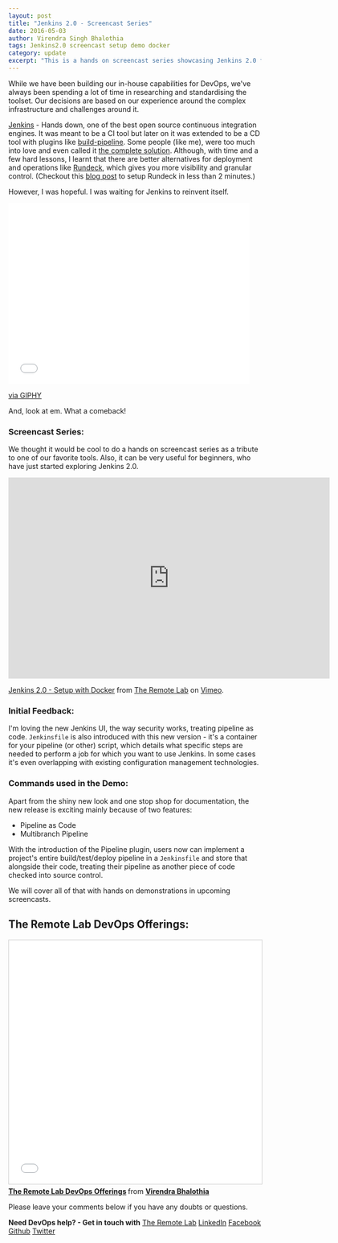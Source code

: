 ```yaml
---
layout: post
title: "Jenkins 2.0 - Screencast Series"
date: 2016-05-03
author: Virendra Singh Bhalothia
tags: Jenkins2.0 screencast setup demo docker
category: update
excerpt: "This is a hands on screencast series showcasing Jenkins 2.0 features. Jenkins 2 brings Pipeline as code, a new setup experience and other UI improvements."
---
```


While we have been building our in-house capabilities for DevOps, we've always been spending a lot of time in researching and standardising the toolset. Our decisions are based on our experience around the complex infrastructure and challenges around it.

[Jenkins][6] - Hands down, one of the best open source continuous integration engines. It was meant to be a CI tool but later on it was extended to be a CD tool with plugins like [build-pipeline][8]. Some people (like me), were too much into love and even called it [the complete solution][7]. Although, with time and a few hard lessons, I learnt that there are better alternatives for deployment and operations like [Rundeck][9], which gives you more visibility and granular control. (Checkout this [blog post][10] to setup Rundeck in less than 2 minutes.)

However, I was hopeful. I was waiting for Jenkins to reinvent itself.

<iframe src="//giphy.com/embed/9uoYC7cjcU6w8" width="480" height="360" frameBorder="0" class="giphy-embed" allowFullScreen></iframe><p><a href="http://giphy.com/gifs/mrw-good-meagan-9uoYC7cjcU6w8">via GIPHY</a></p>


And, look at em. What a comeback!

### Screencast Series:

We thought it would be cool to do a hands on screencast series as a tribute to one of our favorite tools. Also, it can be very useful for beginners, who have just started exploring Jenkins 2.0.

<iframe src="https://player.vimeo.com/video/165198530" width="640" height="400" frameborder="0" webkitallowfullscreen mozallowfullscreen allowfullscreen></iframe>
<p><a href="https://vimeo.com/165198530">Jenkins 2.0 - Setup with Docker</a> from <a href="https://vimeo.com/theremotelab">The Remote Lab</a> on <a href="https://vimeo.com">Vimeo</a>.</p>


### Initial Feedback:

I'm loving the new Jenkins UI, the way security works, treating pipeline as code.  `Jenkinsfile` is also introduced with this new version - it's a container for your pipeline (or other) script, which details what specific steps are needed to perform a job for which you want to use Jenkins. In some cases it's even overlapping with existing configuration management technologies.

### Commands used in the Demo:

<script src="https://gist.github.com/bhalothia/3fc8ccd96661a173ce9a413a22c31403.js"></script>


Apart from the shiny new look and one stop shop for documentation, the new release is exciting mainly because of two features:

* Pipeline as Code
* Multibranch Pipeline

With the introduction of the Pipeline plugin, users now can implement a project's entire build/test/deploy pipeline in a `Jenkinsfile` and store that alongside their code, treating their pipeline as another piece of code checked into source control.

We will cover all of that with hands on demonstrations in upcoming screencasts.


## The Remote Lab DevOps Offerings:
<iframe src="//www.slideshare.net/slideshow/embed_code/key/h9h9GNjX5Gncpi" width="595" height="485" frameborder="0" marginwidth="0" marginheight="0" scrolling="no" style="border:1px solid #CCC; border-width:1px; margin-bottom:5px; max-width: 100%;" allowfullscreen> </iframe> <div style="margin-bottom:5px"> <strong> <a href="//www.slideshare.net/bhalothia/the-remote-lab-devops-offerings" title="The Remote Lab DevOps Offerings" target="_blank">The Remote Lab DevOps Offerings</a> </strong> from <strong><a href="//www.slideshare.net/bhalothia" target="_blank">Virendra Bhalothia</a></strong> </div>

Please leave your comments below if you have any doubts or questions.


**Need DevOps help? - Get in touch with**
[The Remote Lab][1] [LinkedIn][2] [Facebook][3] [Github][4] [Twitter][5]



  [1]: http://theremotelab.com
  [2]: https://www.linkedin.com/company/the-remote-lab
  [3]: https://www.facebook.com/TheRemoteLab
  [4]: https://github.com/TheRemoteLab
  [5]: https://twitter.com/TheRemoteLab
  [6]: https://jenkins.io/
  [7]: http://www.slideshare.net/bhalothia/jenkins-a-complete-solution
  [8]: https://wiki.jenkins-ci.org/display/JENKINS/Build+Pipeline+Plugin
  [9]: http://rundeck.org/
  [10]: http://theremotelab.com/blog/dockerfile-for-beginners/

